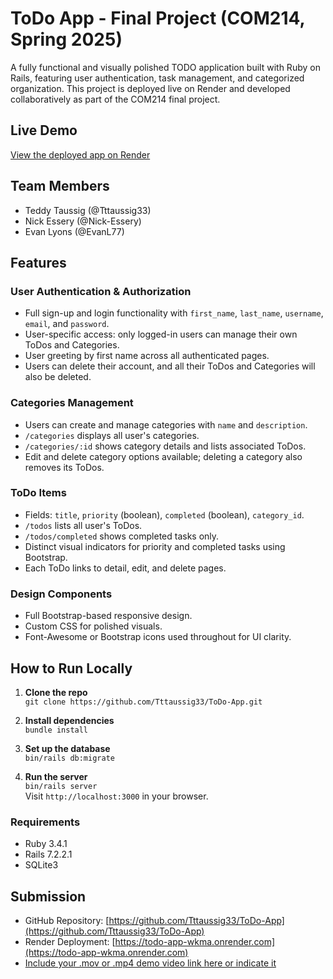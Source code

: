 #  ToDo App - Final Project (COM214, Spring 2025)

A fully functional and visually polished TODO application built with Ruby on Rails, featuring user authentication, task management, and categorized organization. This project is deployed live on Render and developed collaboratively as part of the COM214 final project.



##  Live Demo

 [View the deployed app on Render](https://todo-app-wkma.onrender.com)

##  Team Members

- Teddy Taussig (@Tttaussig33)
- Nick Essery (@Nick-Essery)
- Evan Lyons (@EvanL77)

##  Features

###  User Authentication & Authorization
- Full sign-up and login functionality with `first_name`, `last_name`, `username`, `email`, and `password`.
- User-specific access: only logged-in users can manage their own ToDos and Categories.
- User greeting by first name across all authenticated pages.
- Users can delete their account, and all their ToDos and Categories will also be deleted.

###  Categories Management
- Users can create and manage categories with `name` and `description`.
- `/categories` displays all user's categories.
- `/categories/:id` shows category details and lists associated ToDos.
- Edit and delete category options available; deleting a category also removes its ToDos.

###  ToDo Items
- Fields: `title`, `priority` (boolean), `completed` (boolean), `category_id`.
- `/todos` lists all user's ToDos.
- `/todos/completed` shows completed tasks only.
- Distinct visual indicators for priority and completed tasks using Bootstrap.
- Each ToDo links to detail, edit, and delete pages.

###  Design Components
- Full Bootstrap-based responsive design.
- Custom CSS for polished visuals.
- Font-Awesome or Bootstrap icons used throughout for UI clarity.

##  How to Run Locally

1. **Clone the repo**  
   `git clone https://github.com/Tttaussig33/ToDo-App.git`

2. **Install dependencies**  
   `bundle install`

3. **Set up the database**  
   `bin/rails db:migrate`

4. **Run the server**  
   `bin/rails server`  
   Visit `http://localhost:3000` in your browser.

### Requirements
- Ruby 3.4.1
- Rails 7.2.2.1
- SQLite3

## Submission

- GitHub Repository: [https://github.com/Tttaussig33/ToDo-App](https://github.com/Tttaussig33/ToDo-App)
- Render Deployment: [https://todo-app-wkma.onrender.com](https://todo-app-wkma.onrender.com)
- [Include your .mov or .mp4 demo video link here or indicate it]()
